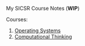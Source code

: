 My SICSR Course Notes (**WIP**)

Courses:
1) [Operating Systems](Operating%20Systems/README.md)
2) [Computational Thinking](SICSR/Computational%20Thinking/README.md)

